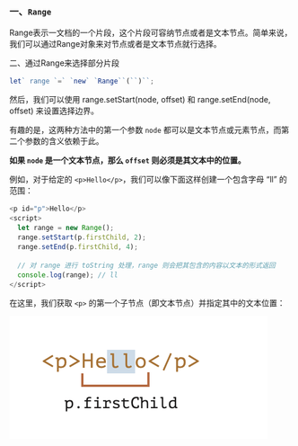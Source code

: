 ### 一、**`Range`** 

Range表示一文档的一个片段，这个片段可容纳节点或者是文本节点。简单来说，我们可以通过Range对象来对节点或者是文本节点就行选择。

二、通过Range来选择部分片段

```js
let` range `=` `new` `Range``(``)``;

```

然后，我们可以使用 range.setStart(node, offset) 和 range.setEnd(node, offset) 来设置选择边界。

有趣的是，这两种方法中的第一个参数 `node` 都可以是文本节点或元素节点，而第二个参数的含义依赖于此。

**如果 `node` 是一个文本节点，那么 `offset` 则必须是其文本中的位置。**

例如，对于给定的 `<p>Hello</p>`，我们可以像下面这样创建一个包含字母 “ll” 的范围：

```js
<p id="p">Hello</p>
<script>
  let range = new Range();
  range.setStart(p.firstChild, 2);
  range.setEnd(p.firstChild, 4);

  // 对 range 进行 toString 处理，range 则会把其包含的内容以文本的形式返回
  console.log(range); // ll
</script>
```

在这里，我们获取 `<p>` 的第一个子节点（即文本节点）并指定其中的文本位置：

![image-20230915171045357](assets/image-20230915171045357.png)
